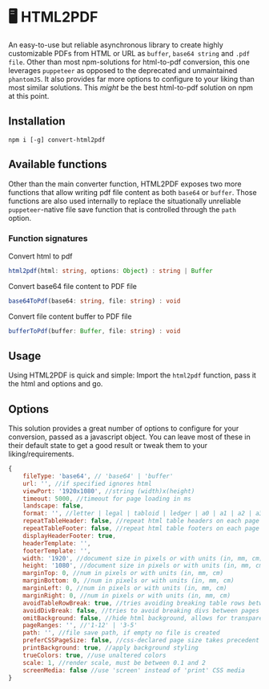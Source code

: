 # 🖥️ HTML2PDF
An easy-to-use but reliable asynchronous library to create highly customizable PDFs from HTML or URL as ``buffer``, ``base64 string`` and ``.pdf file``. Other than most npm-solutions for html-to-pdf conversion, this one leverages ``puppeteer`` as opposed to the deprecated and unmaintained ``phantomJS``. It also provides far more options to configure to your liking than most similar solutions. This *might* be the best html-to-pdf solution on npm at this point.

## Installation
```
npm i [-g] convert-html2pdf
```

## Available functions
Other than the main converter function, HTML2PDF exposes two more functions that allow writing pdf file content as both ``base64`` or ``buffer``. Those functions are also used internally to replace the situationally unreliable ``puppeteer``-native file save function that is controlled through the ``path`` option.

### Function signatures
Convert html to pdf
```typescript
html2pdf(html: string, options: Object) : string | Buffer
```
Convert base64 file content to PDF file
```typescript
base64ToPdf(base64: string, file: string) : void
```
Convert file content buffer to PDF file
```typescript
bufferToPdf(buffer: Buffer, file: string) : void
```

## Usage
Using HTML2PDF is quick and simple: Import the ``html2pdf`` function, pass it the html and options and go.

## Options
This solution provides a great number of options to configure for your conversion, passed as a javascript object. You can leave most of these in their default state to get a good result or tweak them to your liking/requirements.
```javascript
{
    fileType: 'base64', // 'base64' | 'buffer'
    url: '', //if specified ignores html
    viewPort: '1920x1080', //string (width)x(height)
    timeout: 5000, //timeout for page loading in ms
    landscape: false,
    format: '', //letter | legal | tabloid | ledger | a0 | a1 | a2 | a3 | a4 | a5 | a6
    repeatTableHeader: false, //repeat html table headers on each page
    repeatTableFooter: false, //repeat html table footers on each page
    displayHeaderFooter: true,
    headerTemplate: '',
    footerTemplate: '',
    width: '1920', //document size in pixels or with units (in, mm, cm)
    height: '1080', //document size in pixels or with units (in, mm, cm)
    marginTop: 0, //num in pixels or with units (in, mm, cm)
    marginBottom: 0, //num in pixels or with units (in, mm, cm)
    marginLeft: 0, //num in pixels or with units (in, mm, cm)
    marginRight: 0, //num in pixels or with units (in, mm, cm)
    avoidTableRowBreak: true, //tries avoiding breaking table rows between pages
    avoidDivBreak: false, //tries to avoid breaking divs between pages - can cause unwanted behavior
    omitBackground: false, //hide html background, allows for transparency
    pageRanges: '', //'1-12' | '3-5'
    path: '', //file save path, if empty no file is created
    preferCSSPageSize: false, //css-declared page size takes precedent over format, width and height
    printBackground: true, //apply background styling
    trueColors: true, //use unaltered colors
    scale: 1, //render scale, must be between 0.1 and 2
    screenMedia: false //use 'screen' instead of 'print' CSS media
}
```